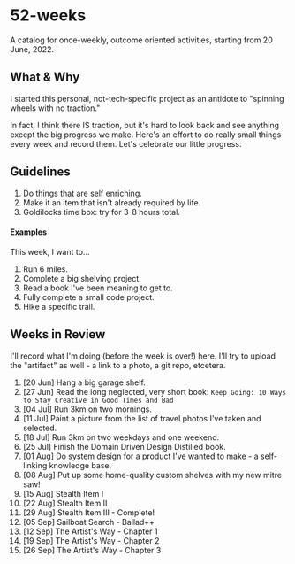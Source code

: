 # 52-weeks
A catalog for once-weekly, outcome oriented activities, starting from 20 June, 2022.

## What & Why

I started this personal, not-tech-specific project as an antidote to "spinning wheels with no traction."

In fact, I think there IS traction, but it's hard to look back and see anything except the big progress we make. Here's an effort to do really small things every week and record them.
Let's celebrate our little progress. 

## Guidelines

1. Do things that are self enriching.
2. Make it an item that isn't already required by life.
3. Goldilocks time box: try for 3-8 hours total.

#### Examples

This week, I want to...

1. Run 6 miles.
2. Complete a big shelving project.
3. Read a book I've been meaning to get to.
4. Fully complete a small code project.
5. Hike a specific trail.

## Weeks in Review

I'll record what I'm doing (before the week is over!) here. I'll try to upload the "artifact" as well - a link to a photo, a git repo, etcetera.

1.  [20 Jun] Hang a big garage shelf.
2.  [27 Jun] Read the long neglected, very short book: `Keep Going: 10 Ways to Stay Creative in Good Times and Bad`
3.  [04 Jul] Run 3km on two mornings. 
4.  [11 Jul] Paint a picture from the list of travel photos I've taken and selected.
5.  [18 Jul] Run 3km on two weekdays and one weekend.
6.  [25 Jul] Finish the Domain Driven Design Distilled book.
7.  [01 Aug] Do system design for a product I've wanted to make - a self-linking knowledge base.
8.  [08 Aug] Put up some home-quality custom shelves with my new mitre saw!
9.  [15 Aug] Stealth Item I
10. [22 Aug] Stealth Item II
11. [29 Aug] Stealth Item III - Complete!
12. [05 Sep] Sailboat Search - Ballad++
13. [12 Sep] The Artist's Way - Chapter 1
14. [19 Sep] The Artist's Way - Chapter 2
15. [26 Sep] The Artist's Way - Chapter 3
